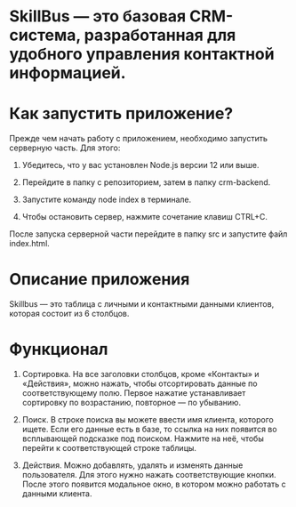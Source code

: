 # SkillBus — это базовая CRM-система, разработанная для удобного управления контактной информацией.

# Как запустить приложение?
Прежде чем начать работу с приложением, необходимо запустить серверную часть.
Для этого:

1. Убедитесь, что у вас установлен Node.js версии 12 или выше.

2. Перейдите в папку с репозиторием, затем в папку crm-backend.

3. Запустите команду node index в терминале.

4. Чтобы остановить сервер, нажмите сочетание клавиш CTRL+C.

После запуска серверной части перейдите в папку src и запустите файл index.html.
# Описание приложения
Skillbus — это таблица с личными и контактными данными клиентов, которая состоит из 6 столбцов.

# Функционал
1. Сортировка. На все заголовки столбцов, кроме «Контакты» и «Действия», можно нажать, чтобы отсортировать данные по соответствующему полю. Первое нажатие устанавливает сортировку по возрастанию, повторное — по убыванию.

2. Поиск. В строке поиска вы можете ввести имя клиента, которого ищете. Если его данные есть в базе, то ссылка на них появится во всплывающей подсказке под поиском. Нажмите на неё, чтобы перейти к соответствующей строке таблицы.

3. Действия. Можно добавлять, удалять и изменять данные пользователя. Для этого нужно нажать соответствующие кнопки. После этого появится модальное окно, в котором можно работать с данными клиента.
